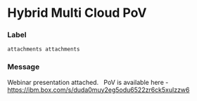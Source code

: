 

# Hybrid Multi Cloud PoV

### Label



`attachments
attachments`


### Message


Webinar presentation attached.&nbsp;&nbsp; PoV is available here - https://ibm.box.com/s/duda0muy2eg5odu6522zr6ck5xulzzw6<br>

